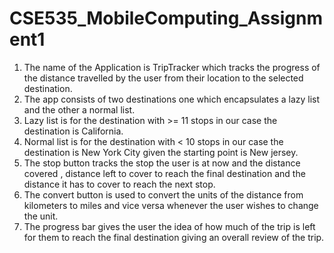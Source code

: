 # CSE535_MobileComputing_Assignment1
1. The name of the Application is TripTracker which tracks the progress of the distance travelled by the user from their location to the selected destination.
2. The app consists of two destinations one which encapsulates a lazy list and the other a normal list.
3. Lazy list is for the destination with >= 11 stops in our case the destination is California.
4. Normal list is for the destination with < 10 stops in our case the destination is New York City given the starting point is New jersey.
5. The stop button tracks the stop the user is at now and the distance covered , distance left to cover to reach the final destination and the distance it has to cover to reach the next stop.
6. The convert button is used to convert the units of the distance from kilometers to miles and vice versa whenever the user wishes to change the unit.
7. The progress bar gives the user the idea of how much of the trip is left for them to reach the final destination giving an overall review of the trip.
